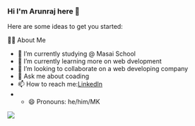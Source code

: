 ### Hi I'm Arunraj here 👋

Here are some ideas to get you started:


🙋‍♂️ About Me
- 🔭 I’m currently studying @ Masai School
- 🌱 I’m currently learning more on web dvelopment
- 👯 I’m looking to collaborate on a web developing company
- 💬 Ask me about coading
- 📫 How to reach me:[LinkedIn](https://www.linkedin.com/in/arunraj-mk-45241b237/) 
- - 😄 Pronouns: he/him/MK



<img src="https://github-readme-stats.vercel.app/api?username=ArunrajMK&&show_icons=true&title_color=ffffff&icon_color=bb2acf&text_color=daf7dc&bg_color=151515"/>

